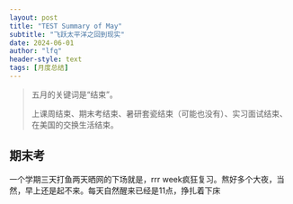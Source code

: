 ```yaml
---
layout: post
title: "TEST Summary of May"
subtitle: "飞跃太平洋之回到现实"
date: 2024-06-01
author: "lfq"
header-style: text
tags: [月度总结]
---
```


> 五月的关键词是“结束”。
>
> 上课周结束、期末考结束、暑研套瓷结束（可能也没有）、实习面试结束、在美国的交换生活结束。

## 期末考

一个学期三天打鱼两天晒网的下场就是，rrr week疯狂复习。熬好多个大夜，当然，早上还是起不来。每天自然醒来已经是11点，挣扎着下床
